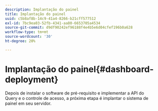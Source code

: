 ```yaml
---
description: Implantação do painel
title: Implantação do painel
uuid: c5b8af8b-14c9-41a4-8266-b21cff577512
exl-id: 7bc9ea03-52fb-4341-aa80-6653705a4534
source-git-commit: d9df90242ef96188f4e4b5e6d04cfef196b0a628
workflow-type: tm+mt
source-wordcount: '30'
ht-degree: 20%

---
```


# Implantação do painel{#dashboard-deployment}

Depois de instalar o software de pré-requisito e implementar a API do Query e o controle de acesso, a próxima etapa é implantar o sistema de painel em seu servidor.
